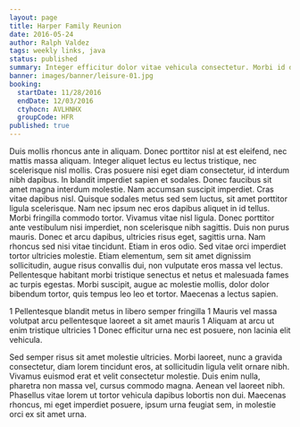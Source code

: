 ```yaml
---
layout: page
title: Harper Family Reunion
date: 2016-05-24
author: Ralph Valdez
tags: weekly links, java
status: published
summary: Integer efficitur dolor vitae vehicula consectetur. Morbi id diam.
banner: images/banner/leisure-01.jpg
booking:
  startDate: 11/28/2016
  endDate: 12/03/2016
  ctyhocn: AVLHNHX
  groupCode: HFR
published: true
---
```

Duis mollis rhoncus ante in aliquam. Donec porttitor nisl at est eleifend, nec mattis massa aliquam. Integer aliquet lectus eu lectus tristique, nec scelerisque nisl mollis. Cras posuere nisi eget diam consectetur, id interdum nibh dapibus. In blandit imperdiet sapien et sodales. Donec faucibus sit amet magna interdum molestie. Nam accumsan suscipit imperdiet. Cras vitae dapibus nisl. Quisque sodales metus sed sem luctus, sit amet porttitor ligula scelerisque. Nam nec ipsum nec eros dapibus aliquet in id tellus. Morbi fringilla commodo tortor. Vivamus vitae nisl ligula.
Donec porttitor ante vestibulum nisi imperdiet, non scelerisque nibh sagittis. Duis non purus mauris. Donec et arcu dapibus, ultricies risus eget, sagittis urna. Nam rhoncus sed nisi vitae tincidunt. Etiam in eros odio. Sed vitae orci imperdiet tortor ultricies molestie. Etiam elementum, sem sit amet dignissim sollicitudin, augue risus convallis dui, non vulputate eros massa vel lectus. Pellentesque habitant morbi tristique senectus et netus et malesuada fames ac turpis egestas. Morbi suscipit, augue ac molestie mollis, dolor dolor bibendum tortor, quis tempus leo leo et tortor. Maecenas a lectus sapien.

1 Pellentesque blandit metus in libero semper fringilla
1 Mauris vel massa volutpat arcu pellentesque laoreet a sit amet mauris
1 Aliquam at arcu ut enim tristique ultricies
1 Donec efficitur urna nec est posuere, non lacinia elit vehicula.

Sed semper risus sit amet molestie ultricies. Morbi laoreet, nunc a gravida consectetur, diam lorem tincidunt eros, at sollicitudin ligula velit ornare nibh. Vivamus euismod erat et velit consectetur molestie. Duis enim nulla, pharetra non massa vel, cursus commodo magna. Aenean vel laoreet nibh. Phasellus vitae lorem ut tortor vehicula dapibus lobortis non dui. Maecenas rhoncus, mi eget imperdiet posuere, ipsum urna feugiat sem, in molestie orci ex sit amet urna.
